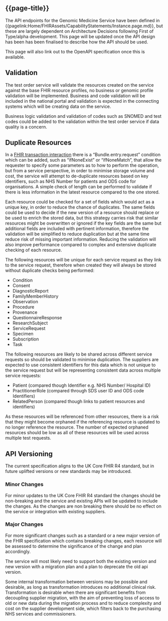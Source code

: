 ## {{page-title}}
  
The API endpoints for the Genomic Medicine Service have been defined in {{pagelink:Home/FHIRAssets/CapabilityStatements/Instance.page.md}}, but these are largely dependent on Architecture Decisions following First of Type/alpha development. This page will be updated once the API design has been has been finalised to describe how the API should be used.

This page will also link out to the OpenAPI specification once this is available.

## Validation
The test order service will validate the resources created on the service against the base FHIR resource profiles, no business or genomic profile validation will be implemented. Business and code validation will be included in the national portal and validation is expected in the connecting systems which will be creating data on the service.

Business logic validation and validation of codes such as  SNOMED and test codes could be added to the validation within the test order service if data quality is a concern.

## Duplicate Resources
In a [FHIR transaction interaction](https://hl7.org/fhir/R4B/http.html#transaction) there is a “Bundle.entry.request” condition which can be added, such as “ifNoneExist” or “ifNoneMatch”, that allow the requester to specify some parameters as to how to perform the operation, but from a service perspective, in order to minimise storage volume and cost, the service will attempt to de-duplicate resources based on key identifiers, such as NHS Number for patients and ODS code for organisations. A simple check of length can be performed to validate if there is less information in the latest resource compared to the one stored.

Each resource could be checked for a set of fields which would act as a unique key, in order to reduce the chance of duplicates. The same fields could be used to decide if the new version of a resource should replace or be used to enrich the stored data, but this strategy carries risk that similar resources might be overwritten or ignored if the key fields are the same but additional fields are included with pertinent information, therefore the validation will be simplified to reduce duplication but at the same time reduce risk of missing important information. Reducing the validation will also improve performance compared to complex and extensive duplicate checking of each resource.

The following resources will be unique for each service request as they link to the service request, therefore when created they will always be stored without duplicate checks being performed:
- Condition
- Consent
- DiagnosticReport
- FamilyMemberHistory
- Observation
- Procedure
- Provenance
- QuestionnaireResponse
- ResearchSubject
- ServiceRequest
- Specimen
- Subscription
- Task

The following resources are likely to be shared across different service requests so should be validated to minimise duplication. The suppliers are expected to use consistent identifiers for this data which is not unique to the service request but will be representing consistent data across multiple service requests:
- Patient (compared though Identifier e.g. NHS Number/ Hospital ID)
- PractitionerRole (compared through SDS user ID and ODS code Identifiers)
- RelatedPerson (compared though links to patient resources and identifiers)

As these resources will be referenced from other resources, there is a risk that they might become orphaned if the referencing resource is updated to no longer reference the resource. The number of expected orphaned resources should be low as all of these resources will be used across multiple
test requests.

## API Versioning
The current specification aligns to the UK Core FHIR R4 standard, but in future uplifted versions or new standards may be introduced.

### Minor Changes
For minor updates to the UK Core FHIR R4 standard the changes should be non-breaking and the service and existing APIs will be updated to include the changes. As the changes are non breaking there should be no effect on the service or integration with existing suppliers.

### Major Changes
For more significant changes such as a standard or a new major version of the FHIR specification which contains breaking changes, each resource will be assessed to determine the significance of the change and plan accordingly.

The service will most likely need to support both the existing version and new version with a migration plan and a plan to deprecate the old api version.

Some internal transformation between versions may be possible and desirable, as long as transformation introduces no additional clinical risk. Transformation is desirable when there are significant benefits from decoupling supplier migration, with the aim of preventing loss of access to old or new data during the migration process and to reduce complexity and cost on the supplier development side, which filters back to the purchasing NHS services and commissioners.